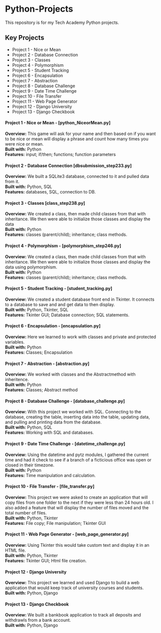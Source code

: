 # Python-Projects
This repository is for my Tech Academy Python projects.

## Key Projects
- Project 1 - Nice or Mean 
- Project 2 - Database Connection
- Project 3 - Classes
- Project 4 - Polymorphism 
- Project 5 - Student Tracking
- Project 6 - Encapsulation
- Project 7 - Abstraction
- Project 8 - Database Challenge
- Project 9 - Date Time Challenge
- Project 10 - File Transfer
- Project 11 - Web Page Generator
- Project 12 - Django University
- Project 13 - Django Checkbook

#### Project 1 - Nice or Mean - [python_NiceorMean.py]
**Overview:** This game will ask for your name and then based on if you want to be nice or mean will display a phrase and count how many times you were nice or mean.<br>
**Built with:** Python<br>
**Features:** input; if/then; functions; function parameters
#### Project 2 - Database Connection [dbsubmission_step233.py]
**Overview:** We built a SQLite3 database, connected to it and pulled data from it.<br>
**Built with:** Python, SQL<br>
**Features:** databases, SQL, connection to DB.
#### Project 3 - Classes [class_step238.py]
**Overview:** We created a class, then made child classes from that with inheritance. We then were able to initialize those classes and display the data<br>
**Built with:** Python<br>
**Features:** classes (parent/child); inheritance; class methods.
#### Project 4 - Polymorphism - [polymorphism_step246.py]
**Overview:** We created a class, then made child classes from that with inheritance. We then were able to initialize those classes and display the data using polymorphism.<br>
**Built with:** Python<br>
**Features:** classes (parent/child); inheritance; class methods.
#### Project 5 - Student Tracking - [student_tracking.py]
**Overview:** We created a student database front end in Tkinter. It connects to a database to save and and get data to then display.<br>
**Built with:** Python, Tkinter, SQL<br>
**Features:** Tkinter GUI; Database connection; SQL statements.
#### Project 6 - Encapsulation - [encapsulation.py]
**Overview:** Here we learned to work with classes and private and protected variables.<br>
**Built with:** Python<br>
**Features:** Classes; Encapsulation
#### Project 7 - Abstraction - [abstraction.py]
**Overview:** We worked with classes and the Abstractmethod with inheritence.<br>
**Built with:** Python<br>
**Features:** Classes; Abstract method
#### Project 8 - Database Challenge - [database_challenge.py]
**Overview:** With this project we worked with SQL. Connecting to the database, creating the table, inserting data into the table, updating data, and pulling and printing data from the database.<br>
**Built with:** Python, SQL<br>
**Features:** Working with SQL and databases.
#### Project 9 - Date Time Challenge - [datetime_challenge.py]
**Overview:** Using the datetime and pytz modules, I gathered the current time and had it check to see if a branch of a ficticious office was open or closed in their timezone.<br>
**Built with:** Python<br>
**Features:** Time manipulation and calculation.
#### Project 10 - File Transfer - [file_transfer.py]
**Overview:** This project we were asked to create an application that will copy files from one folder to the next if they were less than 24 hours old. I also added a feature that will display the number of files moved and the total number of files.<br>
**Built with:** Python, Tkinter<br>
**Features:** File copy; File manipulation; Tkinter GUI
#### Project 11 - Web Page Generator - [web_page_generator.py]
**Overview:** Using Tkinter this would take custom text and display it in an HTML file.<br>
**Built with:** Python, Tkinter<br>
**Features:** Tkinter GUI; Html file creation.
#### Project 12 - Django University
**Overview:** This project we learned and used Django to build a web application that would keep track of university courses and students.<br>
**Built with:** Python, Django<br>
#### Project 13 - Django Checkbook
**Overview:** We built a bankbook application to track all deposits and withdrawls from a bank account.<br>
**Built with:** Python, Django<br>
